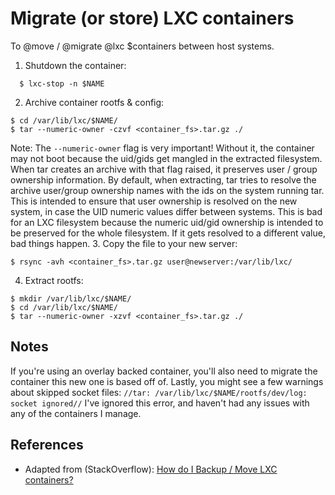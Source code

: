# Migrate (or store) LXC containers

To @move / @migrate @lxc $containers between host systems.

1. Shutdown the container:
```shell
  $ lxc-stop -n $NAME
```
2. Archive container rootfs & config:
```shell
$ cd /var/lib/lxc/$NAME/
$ tar --numeric-owner -czvf <container_fs>.tar.gz ./
```
Note: The `--numeric-owner` flag is very important! Without it, the container may not boot because the uid/gids get mangled in the extracted filesystem. When tar creates an archive with that flag raised, it preserves user / group ownership information. By default, when extracting, tar tries to resolve the archive user/group ownership names with the ids on the system running tar. This is intended to ensure that user ownership is resolved on the new system, in case the UID numeric values differ between systems. This is bad for an LXC filesystem because the numeric uid/gid ownership is intended to be preserved for the whole filesystem. If it gets resolved to a different value, bad things happen.
3. Copy the file to your new server:
```shell
$ rsync -avh <container_fs>.tar.gz user@newserver:/var/lib/lxc/
```
4. Extract rootfs:
```
$ mkdir /var/lib/lxc/$NAME/
$ cd /var/lib/lxc/$NAME/
$ tar --numeric-owner -xzvf <container_fs>.tar.gz ./
```

## Notes

If you're using an overlay backed container, you'll also need to migrate the container this new one is based off of. Lastly, you might see a few warnings about skipped socket files: `//tar: /var/lib/lxc/$NAME/rootfs/dev/log: socket ignored//` I've ignored this error, and haven't had any issues with any of the containers I manage.

## References

- Adapted from (StackOverflow): [How do I Backup / Move LXC containers?][1]


<!-- REFERENCES -->

[1]:http://stackoverflow.com/questions/23427129/how-do-i-backup-move-lxc-containers/34194341#34194341
